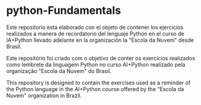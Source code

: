 # python-Fundamentals
Este repositorio esta elaborado con el objeto de contener los ejercicios realizados a manera de recordatorio del lenguaje Python en el curso de IA+Python llevado adelante en la organización la "Escola da Nuvem" desde Brasil.

Este repositório foi criado com o objetivo de conter os exercícios realizados como lembrete da linguagem Python no curso AI+Python realizado pela organização "Escola da Nuvem" do Brasil.

This repository is designed to contain the exercises used as a reminder of the Python language in the AI+Python course offered by the "Escola da Nuvem" organization in Brazil.
